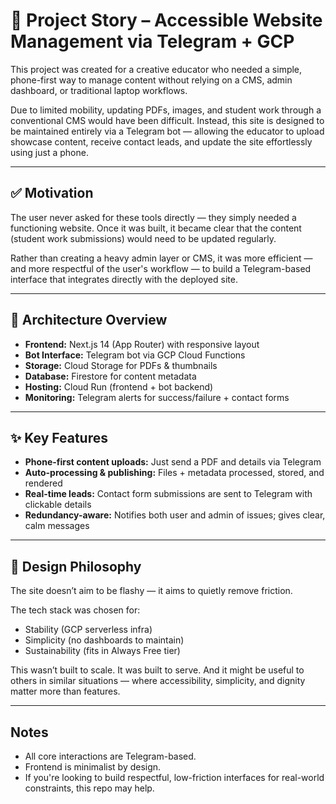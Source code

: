 # 📖 Project Story – Accessible Website Management via Telegram + GCP

This project was created for a creative educator who needed a simple, phone-first way to manage content without relying on a CMS, admin dashboard, or traditional laptop workflows.

Due to limited mobility, updating PDFs, images, and student work through a conventional CMS would have been difficult. Instead, this site is designed to be maintained entirely via a Telegram bot — allowing the educator to upload showcase content, receive contact leads, and update the site effortlessly using just a phone.

---

## ✅ Motivation

The user never asked for these tools directly — they simply needed a functioning website. Once it was built, it became clear that the content (student work submissions) would need to be updated regularly.

Rather than creating a heavy admin layer or CMS, it was more efficient — and more respectful of the user's workflow — to build a Telegram-based interface that integrates directly with the deployed site.

---

## 🧱 Architecture Overview

- **Frontend:** Next.js 14 (App Router) with responsive layout
- **Bot Interface:** Telegram bot via GCP Cloud Functions
- **Storage:** Cloud Storage for PDFs & thumbnails
- **Database:** Firestore for content metadata
- **Hosting:** Cloud Run (frontend + bot backend)
- **Monitoring:** Telegram alerts for success/failure + contact forms

---

## ✨ Key Features

- **Phone-first content uploads:** Just send a PDF and details via Telegram
- **Auto-processing & publishing:** Files + metadata processed, stored, and rendered
- **Real-time leads:** Contact form submissions are sent to Telegram with clickable details
- **Redundancy-aware:** Notifies both user and admin of issues; gives clear, calm messages

---

## 🧭 Design Philosophy

The site doesn’t aim to be flashy — it aims to quietly remove friction.

The tech stack was chosen for:
- Stability (GCP serverless infra)
- Simplicity (no dashboards to maintain)
- Sustainability (fits in Always Free tier)

This wasn’t built to scale. It was built to serve. And it might be useful to others in similar situations — where accessibility, simplicity, and dignity matter more than features.

---

## Notes

- All core interactions are Telegram-based.
- Frontend is minimalist by design.
- If you're looking to build respectful, low-friction interfaces for real-world constraints, this repo may help.
